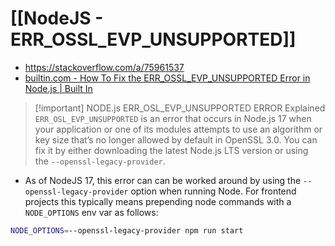 # [[NodeJS - ERR_OSSL_EVP_UNSUPPORTED]]

- https://stackoverflow.com/a/75961537
- [builtin.com - How To Fix the ERR_OSSL_EVP_UNSUPPORTED Error in Node.js | Built In](https://builtin.com/software-engineering-perspectives/err-ossl-evp-unsupported)

> [!important] NODE.js ERR_OSL_EVP_UNSUPPORTED ERROR Explained
> `ERR_OSL_EVP_UNSUPPORTED` is an error that occurs in Node.js 17 when your application or one of its modules attempts to use an algorithm or key size that’s no longer allowed by default in OpenSSL 3.0. You can fix it by either downloading the latest Node.js LTS version or using the `--openssl-legacy-provider`.

- As of NodeJS 17, this error can can be worked around by using the `--openssl-legacy-provider` option when running Node. For frontend projects this typically means prepending node commands with a `NODE_OPTIONS` env var as follows:

```bash
NODE_OPTIONS=--openssl-legacy-provider npm run start
```
